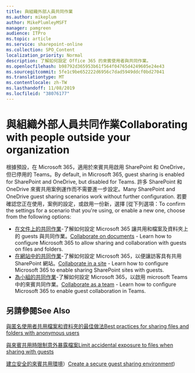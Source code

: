 ```yaml
---
title: 與組織外部人員共同作業
ms.author: mikeplum
author: MikePlumleyMSFT
manager: pamgreen
audience: ITPro
ms.topic: article
ms.service: sharepoint-online
ms.collection: SPO_Content
localization_priority: Normal
description: 了解如何設定 Office 365 的來賓使用者與共同作業。
ms.openlocfilehash: b98792d365953b61f564f04765d4249605e24e43
ms.sourcegitcommit: 5fe1c9be652222d6956c7dad5949ddcf0bd27041
ms.translationtype: MT
ms.contentlocale: zh-TW
ms.lasthandoff: 11/08/2019
ms.locfileid: "38076177"
---
```

# <a name="collaborating-with-people-outside-your-organization"></a><span data-ttu-id="507fc-103">與組織外部人員共同作業</span><span class="sxs-lookup"><span data-stu-id="507fc-103">Collaborating with people outside your organization</span></span>

<span data-ttu-id="507fc-104">根據預設，在 Microsoft 365，適用於來賓共用啟用 SharePoint 和 OneDrive，但已停用的 Teams。</span><span class="sxs-lookup"><span data-stu-id="507fc-104">By default, in Microsoft 365, guest sharing is enabled for SharePoint and OneDrive, but disabled for Teams.</span></span> <span data-ttu-id="507fc-105">許多 SharePoint 和 OneDrive 來賓共用案例運作而不需要進一步設定。</span><span class="sxs-lookup"><span data-stu-id="507fc-105">Many SharePoint and OneDrive guest sharing scenarios work without further configuration.</span></span> <span data-ttu-id="507fc-106">若要確認您正在使用，案例的設定，或啟用一份新，選擇 [從下列選項：</span><span class="sxs-lookup"><span data-stu-id="507fc-106">To confirm the settings for a scenario that you're using, or enable a new one, choose from the following options:</span></span>

- <span data-ttu-id="507fc-107">[在文件上的共同作業](collaborate-on-documents.md)-了解如何設定 Microsoft 365 讓共用和檔案及資料夾上的 guests 與共同作業。</span><span class="sxs-lookup"><span data-stu-id="507fc-107">[Collaborate on documents](collaborate-on-documents.md) - Learn how to configure Microsoft 365 to allow sharing and collaboration with guests on files and folders.</span></span>
- <span data-ttu-id="507fc-108">[在網站中的共同作業](collaborate-in-a-site.md)-了解如何設定 Microsoft 365，以便讓訪客具有共用 SharePoint 網站。</span><span class="sxs-lookup"><span data-stu-id="507fc-108">[Collaborate in a site](collaborate-in-a-site.md) - Learn how to configure Microsoft 365 to enable sharing SharePoint sites with guests.</span></span>
- <span data-ttu-id="507fc-109">[為小組的共同作業](collaborate-as-a-team.md)-了解如何設定 Microsoft 365，以啟用 microsoft Teams 中的來賓共同作業。</span><span class="sxs-lookup"><span data-stu-id="507fc-109">[Collaborate as a team](collaborate-as-a-team.md) - Learn how to configure Microsoft 365 to enable guest collaboration in Teams.</span></span>

## <a name="see-also"></a><span data-ttu-id="507fc-110">另請參閱</span><span class="sxs-lookup"><span data-stu-id="507fc-110">See Also</span></span>

[<span data-ttu-id="507fc-111">與匿名使用者共用檔案和資料夾的最佳做法</span><span class="sxs-lookup"><span data-stu-id="507fc-111">Best practices for sharing files and folders with anonymous users</span></span>](best-practices-anonymous-sharing.md)

[<span data-ttu-id="507fc-112">與來賓共用時限制意外暴露檔案</span><span class="sxs-lookup"><span data-stu-id="507fc-112">Limit accidental exposure to files when sharing with guests</span></span>](sharing-limit-accidental-exposure.md)

<span data-ttu-id="507fc-113">[建立安全的來賓共用環境](create-a-secure-guest-sharing-environment.md)）</span><span class="sxs-lookup"><span data-stu-id="507fc-113">[Create a secure guest sharing environment](create-a-secure-guest-sharing-environment.md))</span></span>
